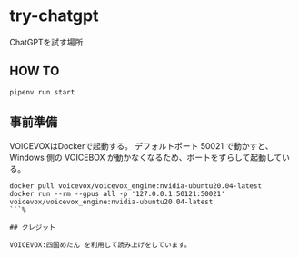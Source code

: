 # try-chatgpt
ChatGPTを試す場所

## HOW TO

```shell
pipenv run start
```

## 事前準備

VOICEVOXはDockerで起動する。
デフォルトポート 50021 で動かすと、 Windows 側の VOICEBOX が動かなくなるため、ポートをずらして起動している。

```shell
docker pull voicevox/voicevox_engine:nvidia-ubuntu20.04-latest
docker run --rm --gpus all -p '127.0.0.1:50121:50021' voicevox/voicevox_engine:nvidia-ubuntu20.04-latest
```%

## クレジット

VOICEVOX:四国めたん を利用して読み上げをしています。
